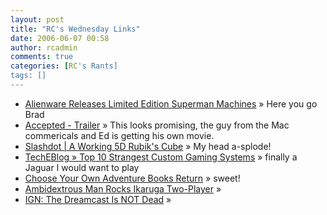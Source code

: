 ```yaml
---
layout: post
title: "RC's Wednesday Links"
date: 2006-06-07 00:58
author: rcadmin
comments: true
categories: [RC's Rants]
tags: []
---
```

<ul>
<li><a href="http://gizmodo.com/gadgets/pcs/alienware-releases-limited-edition-superman-machines-178786.php" title="Alienware Releases Limited Edition Superman Machines">Alienware Releases Limited Edition Superman Machines</a> &raquo; Here you go Brad</li>
<li><a href="http://www.apple.com/trailers/universal/accepted/" title="Accepted - Trailer">Accepted - Trailer</a> &raquo; This looks promising, the guy from the Mac commericals and Ed is getting his own movie.</li>
<li><a href="http://games.slashdot.org/article.pl?sid=06/06/04/1211220&amp;from=rss" title="Slashdot | A Working 5D Rubik's Cube">Slashdot | A Working 5D Rubik's Cube</a> &raquo; My head a-splode!</li>
<li><a href="http://www.techeblog.com/index.php/tech-gadget/top-10-strangest-custom-gaming-systems" title="TechEBlog &raquo; Top 10 Strangest Custom Gaming Systems">TechEBlog &raquo; Top 10 Strangest Custom Gaming Systems</a> &raquo; finally a Jaguar I would want to play</li>
<li><a href="http://games.slashdot.org/article.pl?sid=06/06/04/048230&amp;from=rss" title="Choose Your Own Adventure Books Return">Choose Your Own Adventure Books Return</a> &raquo; sweet!</li>
<li><a href="http://www.kotaku.com/gaming/videos/ambidextrous-man-rocks-ikaruga-twoplayer-177649.php" title="Ambidextrous Man Rocks Ikaruga Two-Player">Ambidextrous Man Rocks Ikaruga Two-Player</a> &raquo; </li>
<li><a href="http://www.kotaku.com/gaming/dreamcast/ign-the-dreamcast-is-not-dead-177244.php" title="IGN: The Dreamcast Is NOT Dead">IGN: The Dreamcast Is NOT Dead</a> &raquo; </li>
</ul>

